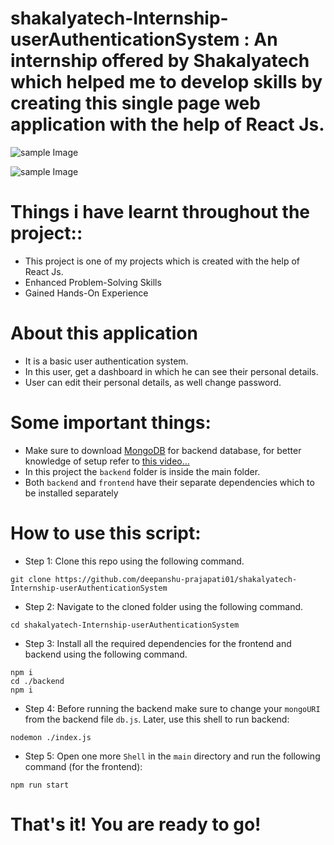 # shakalyatech-Internship-userAuthenticationSystem : An internship offered by Shakalyatech which helped me to develop skills by creating this single page web application with the help of React Js.

![sample Image](https://github.com/deepanshu-prajapati01/shakalyatech-Internship-userAuthenticationSystem/tree/master/images/1.png)

![sample Image](https://github.com/deepanshu-prajapati01/shakalyatech-Internship-userAuthenticationSystem/tree/master/images/3.png)

# Things i have learnt throughout the project:: 

* This project is one of my projects which is created with the help of React Js.
* Enhanced Problem-Solving Skills
* Gained Hands-On Experience 

# About this application

* It is a basic user authentication system.
* In this user, get a dashboard in which he can see their personal details.
* User can edit their personal details, as well change password.

# Some important things: 

* Make sure to download [MongoDB](https://www.mongodb.com/) for backend database, for better knowledge of setup refer to [this video...](https://www.youtube.com/watch?v=jWIeK3ueOm8&list=PLu0W_9lII9agx66oZnT6IyhcMIbUMNMdt&index=43&pp=iAQB)
* In this project the `backend` folder is inside the main folder.
* Both `backend` and `frontend` have their separate dependencies which to be installed separately


# How to use this script:

* Step 1: Clone this repo using the following command.

```shell
git clone https://github.com/deepanshu-prajapati01/shakalyatech-Internship-userAuthenticationSystem
```

* Step 2: Navigate to the cloned folder using the following command.

```shell
cd shakalyatech-Internship-userAuthenticationSystem
```

* Step 3: Install all the required dependencies for the frontend and backend using the following command.

```shell
npm i
cd ./backend
npm i
```


* Step 4: Before running the backend make sure to change your `mongoURI` from the backend file `db.js`. Later, use this shell to run backend:

```shell
nodemon ./index.js
```

* Step 5: Open one more `Shell` in the `main` directory and run the following command (for the frontend): 

```shell
npm run start
```

# That's it! You are ready to go! 
